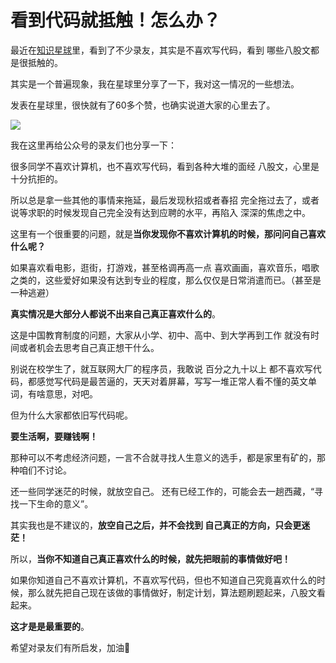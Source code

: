 
# 看到代码就抵触！怎么办？ 

最近在[知识星球](https://programmercarl.com/other/kstar.html)里，看到了不少录友，其实是不喜欢写代码，看到 哪些八股文都是很抵触的。

其实是一个普遍现象，我在星球里分享了一下，我对这一情况的一些想法。

发表在星球里，很快就有了60多个赞，也确实说道大家的心里去了。

![](https://code-thinking-1253855093.file.myqcloud.com/pics/20211019222938.png) 

我在这里再给公众号的录友们也分享一下：

很多同学不喜欢计算机，也不喜欢写代码，看到各种大堆的面经 八股文，心里是十分抗拒的。 

所以总是拿一些其他的事情来拖延，最后发现秋招或者春招 完全拖过去了，或者说等求职的时候发现自己完全没有达到应聘的水平，再陷入 深深的焦虑之中。

这里有一个很重要的问题，就是**当你发现你不喜欢计算机的时候，那问问自己喜欢什么呢？** 

如果喜欢看电影，逛街，打游戏，甚至格调再高一点 喜欢画画，喜欢音乐，唱歌之类的，这些爱好如果没有达到专业的程度，那么仅仅是日常消遣而已。（甚至是一种逃避）

**真实情况是大部分人都说不出来自己真正喜欢什么的**。

这是中国教育制度的问题，大家从小学、初中、高中、到大学再到工作 就没有时间或者机会去思考自己真正想干什么。

别说在校学生了，就互联网大厂的程序员，我敢说 百分之九十以上 都不喜欢写代码，都感觉写代码是最苦逼的，天天对着屏幕，写写一堆正常人看不懂的英文单词，有啥意思，对吧。

但为什么大家都依旧写代码呢。

**要生活啊，要赚钱啊！**

那种可以不考虑经济问题，一言不合就寻找人生意义的选手，都是家里有矿的，那种咱们不讨论。 

还一些同学迷茫的时候，就放空自己。 还有已经工作的，可能会去一趟西藏，“寻找一下生命的意义”。

其实我也是不建议的，**放空自己之后，并不会找到 自己真正的方向，只会更迷茫！** 

所以，**当你不知道自己真正喜欢什么的时候，就先把眼前的事情做好吧！** 

如果你知道自己不喜欢计算机，不喜欢写代码，但也不知道自己究竟喜欢什么的时候，那么就先把自己现在该做的事情做好，制定计划，算法题刷题起来，八股文看起来。

**这才是是最重要的**。

希望对录友们有所启发，加油💪 

